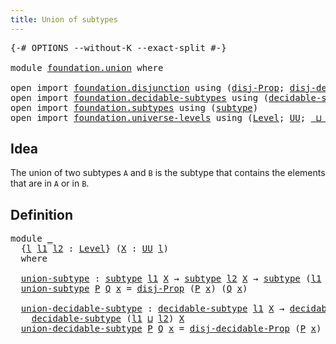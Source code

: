 ```yaml
---
title: Union of subtypes
---
```


<pre class="Agda"><a id="43" class="Symbol">{-#</a> <a id="47" class="Keyword">OPTIONS</a> <a id="55" class="Pragma">--without-K</a> <a id="67" class="Pragma">--exact-split</a> <a id="81" class="Symbol">#-}</a>

<a id="86" class="Keyword">module</a> <a id="93" href="foundation.union.html" class="Module">foundation.union</a> <a id="110" class="Keyword">where</a>

<a id="117" class="Keyword">open</a> <a id="122" class="Keyword">import</a> <a id="129" href="foundation.disjunction.html" class="Module">foundation.disjunction</a> <a id="152" class="Keyword">using</a> <a id="158" class="Symbol">(</a><a id="159" href="foundation.disjunction.html#1145" class="Function">disj-Prop</a><a id="168" class="Symbol">;</a> <a id="170" href="foundation.disjunction.html#1592" class="Function">disj-decidable-Prop</a><a id="189" class="Symbol">)</a>
<a id="191" class="Keyword">open</a> <a id="196" class="Keyword">import</a> <a id="203" href="foundation.decidable-subtypes.html" class="Module">foundation.decidable-subtypes</a> <a id="233" class="Keyword">using</a> <a id="239" class="Symbol">(</a><a id="240" href="foundation.decidable-subtypes.html#1803" class="Function">decidable-subtype</a><a id="257" class="Symbol">)</a>
<a id="259" class="Keyword">open</a> <a id="264" class="Keyword">import</a> <a id="271" href="foundation.subtypes.html" class="Module">foundation.subtypes</a> <a id="291" class="Keyword">using</a> <a id="297" class="Symbol">(</a><a id="298" href="foundation-core.subtypes.html#2211" class="Function">subtype</a><a id="305" class="Symbol">)</a>
<a id="307" class="Keyword">open</a> <a id="312" class="Keyword">import</a> <a id="319" href="foundation.universe-levels.html" class="Module">foundation.universe-levels</a> <a id="346" class="Keyword">using</a> <a id="352" class="Symbol">(</a><a id="353" href="Agda.Primitive.html#597" class="Postulate">Level</a><a id="358" class="Symbol">;</a> <a id="360" href="foundation-core.universe-levels.html#235" class="Primitive">UU</a><a id="362" class="Symbol">;</a> <a id="364" href="Agda.Primitive.html#810" class="Primitive Operator">_⊔_</a><a id="367" class="Symbol">)</a>
</pre>
## Idea

The union of two subtypes `A` and `B` is the subtype that contains the elements that are in `A` or in `B`.

## Definition

<pre class="Agda"><a id="514" class="Keyword">module</a> <a id="521" href="foundation.union.html#521" class="Module">_</a>
  <a id="525" class="Symbol">{</a><a id="526" href="foundation.union.html#526" class="Bound">l</a> <a id="528" href="foundation.union.html#528" class="Bound">l1</a> <a id="531" href="foundation.union.html#531" class="Bound">l2</a> <a id="534" class="Symbol">:</a> <a id="536" href="Agda.Primitive.html#597" class="Postulate">Level</a><a id="541" class="Symbol">}</a> <a id="543" class="Symbol">(</a><a id="544" href="foundation.union.html#544" class="Bound">X</a> <a id="546" class="Symbol">:</a> <a id="548" href="foundation-core.universe-levels.html#235" class="Primitive">UU</a> <a id="551" href="foundation.union.html#526" class="Bound">l</a><a id="552" class="Symbol">)</a>
  <a id="556" class="Keyword">where</a>

  <a id="565" href="foundation.union.html#565" class="Function">union-subtype</a> <a id="579" class="Symbol">:</a> <a id="581" href="foundation-core.subtypes.html#2211" class="Function">subtype</a> <a id="589" href="foundation.union.html#528" class="Bound">l1</a> <a id="592" href="foundation.union.html#544" class="Bound">X</a> <a id="594" class="Symbol">→</a> <a id="596" href="foundation-core.subtypes.html#2211" class="Function">subtype</a> <a id="604" href="foundation.union.html#531" class="Bound">l2</a> <a id="607" href="foundation.union.html#544" class="Bound">X</a> <a id="609" class="Symbol">→</a> <a id="611" href="foundation-core.subtypes.html#2211" class="Function">subtype</a> <a id="619" class="Symbol">(</a><a id="620" href="foundation.union.html#528" class="Bound">l1</a> <a id="623" href="Agda.Primitive.html#810" class="Primitive Operator">⊔</a> <a id="625" href="foundation.union.html#531" class="Bound">l2</a><a id="627" class="Symbol">)</a> <a id="629" href="foundation.union.html#544" class="Bound">X</a>
  <a id="633" href="foundation.union.html#565" class="Function">union-subtype</a> <a id="647" href="foundation.union.html#647" class="Bound">P</a> <a id="649" href="foundation.union.html#649" class="Bound">Q</a> <a id="651" href="foundation.union.html#651" class="Bound">x</a> <a id="653" class="Symbol">=</a> <a id="655" href="foundation.disjunction.html#1145" class="Function">disj-Prop</a> <a id="665" class="Symbol">(</a><a id="666" href="foundation.union.html#647" class="Bound">P</a> <a id="668" href="foundation.union.html#651" class="Bound">x</a><a id="669" class="Symbol">)</a> <a id="671" class="Symbol">(</a><a id="672" href="foundation.union.html#649" class="Bound">Q</a> <a id="674" href="foundation.union.html#651" class="Bound">x</a><a id="675" class="Symbol">)</a>

  <a id="680" href="foundation.union.html#680" class="Function">union-decidable-subtype</a> <a id="704" class="Symbol">:</a> <a id="706" href="foundation.decidable-subtypes.html#1803" class="Function">decidable-subtype</a> <a id="724" href="foundation.union.html#528" class="Bound">l1</a> <a id="727" href="foundation.union.html#544" class="Bound">X</a> <a id="729" class="Symbol">→</a> <a id="731" href="foundation.decidable-subtypes.html#1803" class="Function">decidable-subtype</a> <a id="749" href="foundation.union.html#531" class="Bound">l2</a> <a id="752" href="foundation.union.html#544" class="Bound">X</a> <a id="754" class="Symbol">→</a>
    <a id="760" href="foundation.decidable-subtypes.html#1803" class="Function">decidable-subtype</a> <a id="778" class="Symbol">(</a><a id="779" href="foundation.union.html#528" class="Bound">l1</a> <a id="782" href="Agda.Primitive.html#810" class="Primitive Operator">⊔</a> <a id="784" href="foundation.union.html#531" class="Bound">l2</a><a id="786" class="Symbol">)</a> <a id="788" href="foundation.union.html#544" class="Bound">X</a>
  <a id="792" href="foundation.union.html#680" class="Function">union-decidable-subtype</a> <a id="816" href="foundation.union.html#816" class="Bound">P</a> <a id="818" href="foundation.union.html#818" class="Bound">Q</a> <a id="820" href="foundation.union.html#820" class="Bound">x</a> <a id="822" class="Symbol">=</a> <a id="824" href="foundation.disjunction.html#1592" class="Function">disj-decidable-Prop</a> <a id="844" class="Symbol">(</a><a id="845" href="foundation.union.html#816" class="Bound">P</a> <a id="847" href="foundation.union.html#820" class="Bound">x</a><a id="848" class="Symbol">)</a> <a id="850" class="Symbol">(</a><a id="851" href="foundation.union.html#818" class="Bound">Q</a> <a id="853" href="foundation.union.html#820" class="Bound">x</a><a id="854" class="Symbol">)</a>
</pre>